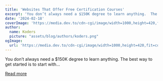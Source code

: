 ```yaml
---
title: 'Websites That Offer Free Certification Courses'
excerpt: 'You don’t always need a $150K degree to learn anything.  The best way to get started is to start with...'
date: '2024-02-18'
coverImage: 'https://media.dev.to/cdn-cgi/image/width=1000,height=420,fit=cover,gravity=auto,format=auto/https%3A%2F%2Fdev-to-uploads.s3.amazonaws.com%2Fuploads%2Farticles%2F1ndp4io2do2diwg76t19.png'
author:
  name: Koders
  picture: "assets/blog/authors/koders.png"
ogImage:
  url: 'https://media.dev.to/cdn-cgi/image/width=1000,height=420,fit=cover,gravity=auto,format=auto/https%3A%2F%2Fdev-to-uploads.s3.amazonaws.com%2Fuploads%2Farticles%2F1ndp4io2do2diwg76t19.png'
---
```


You don’t always need a $150K degree to learn anything.  The best way to get started is to start with...

[Read more](https://dev.to/durgesh4993/websites-that-offer-free-certification-courses-of9)

